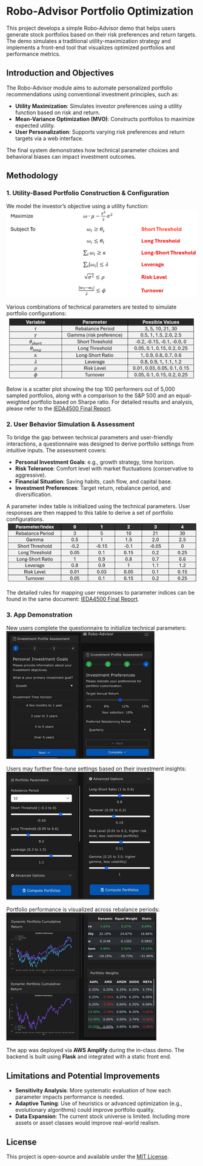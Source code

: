 # Robo-Advisor Portfolio Optimization
This project develops a simple Robo-Advisor demo that helps users generate stock portfolios based on their risk preferences and return targets. The demo simulates a traditional utility-maximization strategy and implements a front-end tool that visualizes optimized portfolios and performance metrics.

## Introduction and Objectives
The Robo-Advisor module aims to automate personalized portfolio recommendations using conventional investment principles, such as:

- **Utility Maximization**: Simulates investor preferences using a utility function based on risk and return.
- **Mean-Variance Optimization (MVO)**: Constructs portfolios to maximize expected utility.
- **User Personalization**: Supports varying risk preferences and return targets via a web interface.

The final system demonstrates how technical parameter choices and behavioral biases can impact investment outcomes.

## Methodology
### 1. Utility-Based Portfolio Construction & Configuration
We model the investor’s objective using a utility function:
![Maximizing Utility Function](./screenshots/robo-advisor/maximizing-utility-function.png)

Various combinations of technical parameters are tested to simulate portfolio configurations:
![List of Technical Parameters](./screenshots/robo-advisor/list-of-technical-parameters.png)

Below is a scatter plot showing the top 100 performers out of 5,000 sampled portfolios, along with a comparison to the S&P 500 and an equal-weighted portfolio based on Sharpe ratio. For detailed results and analysis, please refer to the [IEDA4500 Final Report](./doc/IDEA4500-Final-Report.pdf).

### 2. User Behavior Simulation & Assessment
To bridge the gap between technical parameters and user-friendly interactions, a questionnaire was designed to derive portfolio settings from intuitive inputs. The assessment covers:

- **Personal Investment Goals**: e.g., growth strategy, time horizon.
- **Risk Tolerance**: Comfort level with market fluctuations (conservative to aggressive).
- **Financial Situation**: Saving habits, cash flow, and capital base.
- **Investment Preferences**: Target return, rebalance period, and diversification.

A parameter index table is initialized using the technical parameters. User responses are then mapped to this table to derive a set of portfolio configurations.
![Parameter Index Table](./screenshots/robo-advisor/parameter-index-table.png)

The detailed rules for mapping user responses to parameter indices can be found in the same document: [IEDA4500 Final Report](./doc/IDEA4500-Final-Report.pdf).

### 3. App Demonstration
New users complete the questionnaire to initialize technical parameters:
![App Questionnaire](./screenshots/robo-advisor/app-demo-1.png)

Users may further fine-tune settings based on their investment insights:
![Customized Parameters](./screenshots/robo-advisor/app-demo-2.png)

Portfolio performance is visualized across rebalance periods:
![Portfolio Visualization](./screenshots/robo-advisor/app-demo-3.png)

The app was deployed via **AWS Amplify** during the in-class demo. The backend is built using **Flask** and integrated with a static front end.

## Limitations and Potential Improvements
- **Sensitivity Analysis**: More systematic evaluation of how each parameter impacts performance is needed.
- **Adaptive Tuning**: Use of heuristics or advanced optimization (e.g., evolutionary algorithms) could improve portfolio quality.
- **Data Expansion**: The current stock universe is limited. Including more assets or asset classes would improve real-world realism.

## License
This project is open-source and available under the [MIT License](LICENSE).